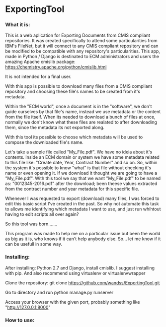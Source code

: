 # ExportingTool
### What it is:
This is a web aplication for Exporting Documents from CMIS compliant repositories.
It was created specifically to attend some particularities from IBM's FileNet, but it will connect to any CMIS compliant repository and can be modified to be compatible with any repository's particularities.
This app, made in Python / Django is destinated to ECM administrators and users the amazing Apache cmislib package: https://chemistry.apache.org/python/cmislib.html

It is not intended for a final user.

With this app is possible to download many files from a CMIS compliant repository and choosing these file's names to be created from it's metadata.

Within the "ECM world", once a document is in the "software", we don't guide ourselves by that file's name, instead we use metadata or the content from the file itself.
When its needed to download a bunch of files at once, normally we don't know what these files are realated to after downloading them, since the metadata its not exported along.

With this tool its possible to choose which metadata will be used to compose the downloaded file's name.

Let's take a sample file called "My_File.pdf". We have no ideia about it's contents. Inside an ECM domain or system we have some metadata related to this file like: "Create date, Year, Contract Number" and so on. So, within the system it's possible to know "what" is that file without checking it's name or even opening it. If we download it thought we are going to have a "My_File.pdf". With this tool we say that we want "My_File.pdf" to be named as: "0012345-2016.pdf" after the download; been theese values extracted from the contract number and year metadata for this specific file.

Whenever I was requested to export (download) many files, I was forced to edit this basic script I've created in the past. So why not automate this task to allows me identifying which metadata I want to use, and just run whihtout having to edit scripts all over again?

So this tool was born.......

This program was made to help me on a particular issue but been the world as big as it is, who knows if it can't help anybody else.
So... let me know if it can be usefull in some way.

### Installing:
After installing: Python 2.7 and Django, install cmislib. I suggest installing with pip. And also recommend using virtualenv or virtualenvwrapper

Clone the repository: git clone https://github.com/wandss/ExportingTool.git

Go to directory and run python manage.py runserver

Access your browser with the given port, probably something like "http://127.0.0.1:8000"

### How to use:
